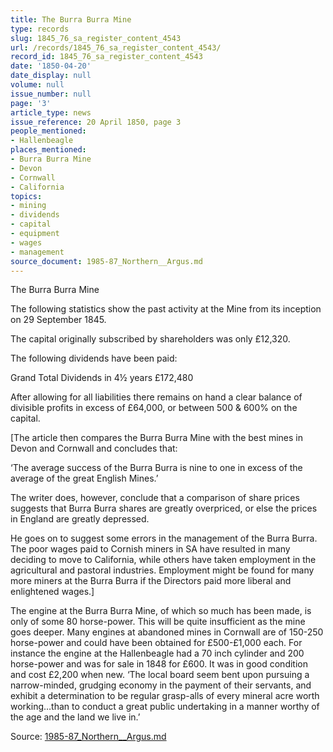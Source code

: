```yaml
---
title: The Burra Burra Mine
type: records
slug: 1845_76_sa_register_content_4543
url: /records/1845_76_sa_register_content_4543/
record_id: 1845_76_sa_register_content_4543
date: '1850-04-20'
date_display: null
volume: null
issue_number: null
page: '3'
article_type: news
issue_reference: 20 April 1850, page 3
people_mentioned:
- Hallenbeagle
places_mentioned:
- Burra Burra Mine
- Devon
- Cornwall
- California
topics:
- mining
- dividends
- capital
- equipment
- wages
- management
source_document: 1985-87_Northern__Argus.md
---
```


The Burra Burra Mine

The following statistics show the past activity at the Mine from its inception on 29 September 1845.

The capital originally subscribed by shareholders was only £12,320.

The following dividends have been paid:

Grand Total Dividends in 4½ years 	£172,480

After allowing for all liabilities there remains on hand a clear balance of divisible profits in excess of £64,000, or between 500 & 600% on the capital.

[The article then compares the Burra Burra Mine with the best mines in Devon and Cornwall and concludes that:

‘The average success of the Burra Burra is nine to one in excess of the average of the great English Mines.’

The writer does, however, conclude that a comparison of share prices suggests that Burra Burra shares are greatly overpriced, or else the prices in England are greatly depressed.

He goes on to suggest some errors in the management of the Burra Burra.  The poor wages paid to Cornish miners in SA have resulted in many deciding to move to California, while others have taken employment in the agricultural and pastoral industries.  Employment might be found for many more miners at the Burra Burra if the Directors paid more liberal and enlightened wages.]

The engine at the Burra Burra Mine, of which so much has been made, is only of some 80 horse-power.  This will be quite insufficient as the mine goes deeper.  Many engines at abandoned mines in Cornwall are of 150-250 horse-power and could have been obtained for £500-£1,000 each.  For instance the engine at the Hallenbeagle had a 70 inch cylinder and 200 horse-power and was for sale in 1848 for £600.  It was in good condition and cost £2,200 when new.  ‘The local board seem bent upon pursuing a narrow-minded, grudging economy in the payment of their servants, and exhibit a determination to be regular grasp-alls of every mineral acre worth working…than to conduct a great public undertaking in a manner worthy of the age and the land we live in.’

Source: [1985-87_Northern__Argus.md](/downloads/markdown/1985-87_Northern__Argus.md)
